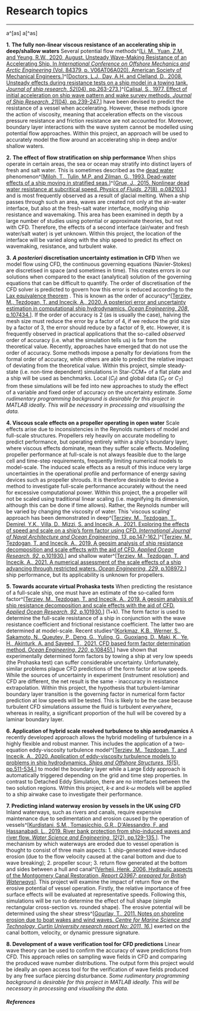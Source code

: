            
# Research topics 


------
a^[as]
a[^as]


 **1.** **The fully non-linear viscous resistance of an accelerating ship in deep/shallow waters**
Several potential flow methods^[[Li, M., Yuan, Z.M. and Yeung, R.W., 2020, August. Unsteady Wave-Making Resistance of an Accelerating Ship. In _International Conference on Offshore Mechanics and Arctic Engineering_ (Vol. 84379, p. V06AT06A020). American Society of Mechanical Engineers.](https://asmedigitalcollection.asme.org/OMAE/proceedings-abstract/OMAE2020/V06AT06A020/1092846?casa_token=uGwZhqV7QbwAAAAA:zfaRsB9bi2lKUs81_crKH8Qa0wIuQEddfh9Uw7kUb8uG9dA09x3-Ex1sUQfH3LFK18OYX0e7)]^[[Doctors, L.J., Day, A.H. and Clelland, D., 2008. Unsteady effects during resistance tests on a ship model in a towing tank. _Journal of ship research_, _52_(04), pp.263-273.](https://onepetro.org/JSR/article-abstract/52/04/263/175054/Unsteady-Effects-During-Resistance-Tests-on-a-Ship)]^[[Calisal, S., 1977. Effect of initial acceleration on ship wave pattern and wake survey methods. _Journal of Ship Research_, _21_(04), pp.239-247.](https://onepetro.org/JSR/article-abstract/21/04/239/175494/Effect-of-Initial-Acceleration-on-Ship-Wave)] have been devised to predict the resistance of a vessel when accelerating. However, these methods ignore the action of viscosity, meaning that acceleration effects on the viscous pressure resistance and friction resistance are not accounted for. Moreover, boundary layer interactions with the wave system cannot be modelled using potential flow approaches. Within this project, an approach will be used to accurately model the flow around an accelerating ship in deep and/or shallow waters.

**2.** **The effect of flow stratification on ship performance**
When ships operate in certain areas, the sea or ocean may stratify into distinct layers of fresh and salt water. This is sometimes described as the [dead water](https://en.wikipedia.org/wiki/Dead_water) phenomenon^[[Miloh, T., Tulin, M.P. and Zilman, G., 1993. Dead-water effects of a ship moving in stratified seas.](https://asmedigitalcollection.asme.org/offshoremechanics/article-abstract/115/2/105/430865/Dead-Water-Effects-of-a-Ship-Moving-in-Stratified?redirectedFrom=PDF)]^[[Grue, J., 2015. Nonlinear dead water resistance at subcritical speed. _Physics of Fluids_, _27_(8), p.082103.](https://aip.scitation.org/doi/full/10.1063/1.4928411?casa_token=Nvz7v8bhfb8AAAAA%3AYr-JTVxcH6kNgcUSyWFZUBffIpMp9GmjJ-xGZ6ryltuUZbz8wR59jROksAzclLnG_P4emYkoumDqvw)] and is most frequently observed as a result of glacial melting. When a ship passes through such an area, waves are created not only at the air-water interface, but also at the fresh-salt water interface, modifying ship resistance and wavemaking. This area has been examined in depth by a large number of studies using potential or approximate theories, but not with CFD. Therefore, the effects of a second interface (air/water and fresh water/salt water) is yet unknown. Within this project, the location of the interface will be varied along with the ship speed to predict its effect on wavemaking, resistance, and turbulent wake.

**3.** **_A posteriori_ discretisation uncertainty estimation in CFD**
When we model flow using CFD, the continuous governing equations (Navier-Stokes) are discretised in space (and sometimes in time). This creates errors in our solutions when compared to the exact (analytical) solution of the governing equations that can be difficult to quantify. The order of discretisation of the CFD solver is predicted to govern how this error is reduced according to the [Lax equivalence theorem](https://en.wikipedia.org/wiki/Lax_equivalence_theorem) . This is known as the order of accuracy^[[Terziev, M., Tezdogan, T. and Incecik, A., 2020. A posteriori error and uncertainty estimation in computational ship hydrodynamics. _Ocean Engineering_, _208_, p.107434.](https://doi.org/10.1016/j.oceaneng.2020.107434)]. If the order of accuracy is 2 (as is usually the case), halving the mesh size must reduce the error by a factor of 4, if we reduce the grid size by a factor of 3, the error should reduce by a factor of 9, etc. However, it is frequently observed in practical applications that the so-called *observed* order of accuracy (i.e. what the simulation tells us) is far from the theoretical value. Recently, approaches have emerged that do not use the order of accuracy. Some methods impose a penalty for deviations from the formal order of accuracy, while others are able to predict the relative impact of deviating from the theoretical value. Within this project, simple steady-state (i.e. non-time dependent) simulations in Star-CCM+ of a flat plate and a ship will be used as benchmarks. Local ($C_f$) and global data ($C_F$ or $C_T$) from these simulations will be fed into new approaches to study the effect of a variable and fixed order of accuracy on the uncertainty estimate. *Some rudimentary programming background is desirable for this project in MATLAB ideally. This will be necessary in processing and visualising the data.*

**4. Viscous scale effects on a propeller operating in open water**
Scale effects arise due to inconsistencies in the Reynolds numbers of model and full-scale structures. Propellers rely heavily on  accurate modelling to predict performance, but operating entirely within a ship's boundary layer, where viscous effects dominate, mean they suffer scale effects. Modelling propeller performance at full-scale is not always feasible due to the large cell and time-step requirements, frequently limiting numerical models to model-scale. The induced scale effects as a result of this induce very large uncertainties in the operational profile and performance of energy saving devices such as propeller shrouds. It is therefore desirable to devise a method to investigate full-scale performance accurately without the need for excessive computational power. Within this project, the a propeller will not be scaled using traditional linear scaling (i.e. magnifying its dimension, although this can be done if time allows). Rather, the Reynolds number will be varied by changing the viscosity of water. This 'viscous scaling' approach has been demonstrated in deep^[[Terziev, M., Tezdogan, T., Demirel, Y.K., Villa, D., Mizzi, S. and Incecik, A., 2021. Exploring the effects of speed and scale on a ship’s form factor using CFD. _International Journal of Naval Architecture and Ocean Engineering_, _13_, pp.147-162.](https://doi.org/10.1016/j.ijnaoe.2020.12.002)]^[[Terziev, M., Tezdogan, T. and Incecik, A., 2019. A geosim analysis of ship resistance decomposition and scale effects with the aid of CFD. _Applied Ocean Research_, _92_, p.101930.](https://www.sciencedirect.com/science/article/pii/S0141118719302573)] and shallow water^[[Terziev, M., Tezdogan, T. and Incecik, A., 2021. A numerical assessment of the scale effects of a ship advancing through restricted waters. _Ocean Engineering_, _229_, p.108972.](https://doi.org/10.1016/j.oceaneng.2021.108972)] ship performance, but its applicability is unknown for propellers. 

**5. Towards accurate virtual Prohaska tests**
When predicting the resistance of a full-scale ship, one must have an estimate of the so-called form factor^[[Terziev, M., Tezdogan, T. and Incecik, A., 2019. A geosim analysis of ship resistance decomposition and scale effects with the aid of CFD. _Applied Ocean Research_, _92_, p.101930.](https://www.sciencedirect.com/science/article/pii/S0141118719302573)] (1+k). The form factor is used to determine the full-scale resistance of a ship in conjunction with the wave resistance coefficient and frictional resistance coefficient. The latter two are determined at model-scale. Recent studies^[[Korkmaz, K.B., Werner, S., Sakamoto, N., Queutey, P., Deng, G., Yuling, G., Guoxiang, D., Maki, K., Ye, H., Akinturk, A. and Sayeed, T., 2021. CFD based form factor determination method. _Ocean Engineering_, _220_, p.108451.](https://doi.org/10.1016/j.oceaneng.2020.108451)] have shown that experimentally determined form factors by towing a ship at very low speeds (the Prohaska test) can suffer considerable uncertainty. Unfortunately, similar problems plague CFD predictions of the form factor at low speeds. While the sources of uncertainty in experiment (instrument resolution) and CFD are different, the net result is the same - inaccuracy in resistance extrapolation. Within this project, the hypothesis that turbulent-laminar boundary layer transition is the governing factor in numerical form factor prediction at low speeds will be tested. This is likely to be the case because turbulent CFD simulations assume the fluid is turbulent *everywhere*, whereas in reality, a significant proportion of the hull will be covered by a laminar boundary layer.

**6. Application of hybrid scale resolved turbulence to ship aerodynamics**
A recently developed approach allows the hybrid modelling of turbulence in a highly flexible and robust manner. This includes the application of a two-equation eddy-viscosity turbulence model^[[Terziev, M., Tezdogan, T. and Incecik, A., 2020. Application of eddy-viscosity turbulence models to problems in ship hydrodynamics. _Ships and Offshore Structures_, _15_(5), pp.511-534.](https://doi.org/10.1080/17445302.2019.1661625)] to model the boundary layer while a Large Eddy approach is automatically triggered depending on the grid and time step properties. In contrast to Detached Eddy Simulation, there are no interfaces between the two solution regions. Within this project, *k-ε* and *k-ω* models will be applied to a ship airwake case to investigate their performance. 

**7. Predicting inland waterway erosion by vessels in the UK using CFD**
Inland waterways, such as rivers and canals, require expensive maintenance due to sedimentation and erosion caused by the operation of vessels^[[Kurdistani, S.M., Tomasicchio, G.R., D'Alessandro, F. and Hassanabadi, L., 2019. River bank protection from ship-induced waves and river flow. _Water Science and Engineering_, _12_(2), pp.129-135.](https://doi.org/10.1016/j.wse.2019.05.002)]. The mechanism by which waterways are eroded due to vessel operation is thought to consist of three main aspects: 1. ship-generated wave-induced erosion (due to the flow velocity caused at the canal bottom and due to wave breaking); 2.  propeller scour; 3. return flow generated at the bottom and sides between a hull and canal^[[Verheij, Henk, 2006, Hydraulic aspects of the Montgomery Canal Restoration, *Report Q3967; prepared for British Waterways*](https://canalrivertrust.org.uk/media/original/24189-montgomery-canal-hydraulic-aspects.pdf)]. This project will examine the impact of return flow on the erosive potential of vessel operation. Firstly, the relative importance of free surface effects will be evaluated at representative speeds. Following this, simulations will be run to determine the effect of hull shape (simple rectangular cross-section vs. rounded shape). The erosive potential will be determined using the shear stress^[[Gourlay, T., 2011. Notes on shoreline erosion due to boat wakes and wind waves. _Centre for Marine Science and Technology, Curtin University research report No: 2011_, _16_.](https://www.perthhydro.com/pdf/Gourlay2011ShorelineErosion.pdf)] exerted on the canal bottom, velocity, or dynamic pressure signature. 

**8. Development of a wave verification tool for CFD predictions**
Linear wave theory can be used to confirm the accuracy of wave predictions from CFD. This approach relies on sampling wave fields in CFD and comparing the produced wave number distributions. The output form this project would be ideally an open access tool for the verification of wave fields produced by any free surface piercing disturbance. _Some rudimentary programming background is desirable for this project in MATLAB ideally. This will be necessary in processing and visualising the data._

#### ***References***
